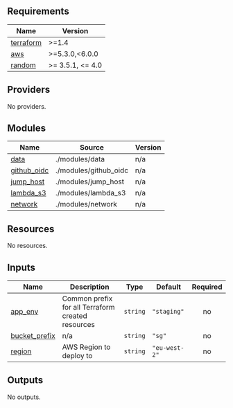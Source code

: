 <!-- BEGIN_TF_DOCS -->
## Requirements

| Name | Version |
|------|---------|
| <a name="requirement_terraform"></a> [terraform](#requirement\_terraform) | >=1.4 |
| <a name="requirement_aws"></a> [aws](#requirement\_aws) | >=5.3.0,<6.0.0 |
| <a name="requirement_random"></a> [random](#requirement\_random) | >= 3.5.1, <= 4.0 |

## Providers

No providers.

## Modules

| Name | Source | Version |
|------|--------|---------|
| <a name="module_data"></a> [data](#module\_data) | ./modules/data | n/a |
| <a name="module_github_oidc"></a> [github\_oidc](#module\_github\_oidc) | ./modules/github_oidc | n/a |
| <a name="module_jump_host"></a> [jump\_host](#module\_jump\_host) | ./modules/jump_host | n/a |
| <a name="module_lambda_s3"></a> [lambda\_s3](#module\_lambda\_s3) | ./modules/lambda_s3 | n/a |
| <a name="module_network"></a> [network](#module\_network) | ./modules/network | n/a |

## Resources

No resources.

## Inputs

| Name | Description | Type | Default | Required |
|------|-------------|------|---------|:--------:|
| <a name="input_app_env"></a> [app\_env](#input\_app\_env) | Common prefix for all Terraform created resources | `string` | `"staging"` | no |
| <a name="input_bucket_prefix"></a> [bucket\_prefix](#input\_bucket\_prefix) | n/a | `string` | `"sg"` | no |
| <a name="input_region"></a> [region](#input\_region) | AWS Region to deploy to | `string` | `"eu-west-2"` | no |

## Outputs

No outputs.
<!-- END_TF_DOCS -->
